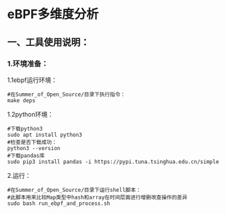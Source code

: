 # eBPF多维度分析

## 一、工具使用说明：

### 1.环境准备：

1.1ebpf运行环境：

```shell
#在Summer_of_Open_Source/目录下执行指令：
make deps
```

1.2python环境：

```shell
#下载python3
sudo apt install python3
#检查是否下载成功：
python3 --version
#下载pandas库
sudo pip3 install pandas -i https://pypi.tuna.tsinghua.edu.cn/simple
```

2.运行：

```shell
#在Summer_of_Open_Source/目录下运行shell脚本：
#此脚本用来比较Map类型中hash和array在时间层面进行增删改查操作的差异
sudo bash run_ebpf_and_process.sh
```



